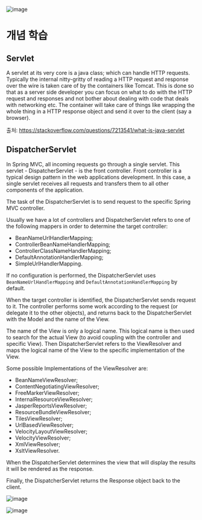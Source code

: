 ![image](https://user-images.githubusercontent.com/83999058/122181473-5894f100-cec4-11eb-8e79-21ce5990bc98.png)












# 개념 학습

## Servlet

A servlet at its very core is a java class; which can handle HTTP requests. Typically the internal nitty-gritty of reading a HTTP request and response over the wire is taken care of by the containers like Tomcat. This is done so that as a server side developer you can focus on what to do with the HTTP request and responses and not bother about dealing with code that deals with networking etc. The container will take care of things like wrapping the whole thing in a HTTP response object and send it over to the client (say a browser).

출처: https://stackoverflow.com/questions/7213541/what-is-java-servlet

## DispatcherServlet

In Spring MVC, all incoming requests go through a single servlet. This servlet - DispatcherServlet - is the front controller. 
Front controller is a typical design pattern in the web applications development. 
In this case, a single servlet receives all requests and transfers them to all other components of the application.

The task of the DispatcherServlet is to send request to the specific Spring MVC controller.

Usually we have a lot of controllers and DispatcherServlet refers to one of the following mappers in order to determine the target controller:

- BeanNameUrlHandlerMapping;
- ControllerBeanNameHandlerMapping;
- ControllerClassNameHandlerMapping;
- DefaultAnnotationHandlerMapping;
- SimpleUrlHandlerMapping.

If no configuration is performed, the DispatcherServlet uses `BeanNameUrlHandlerMapping` and `DefaultAnnotationHandlerMapping` by default.

When the target controller is identified, the DispatcherServlet sends request to it. 
The controller performs some work according to the request (or delegate it to the other objects), and returns back to the DispatcherServlet with the Model and the name of the View.

The name of the View is only a logical name. 
This logical name is then used to search for the actual View (to avoid coupling with the controller and specific View). 
Then DispatcherServlet refers to the ViewResolver and maps the logical name of the View to the specific implementation of the View.

Some possible Implementations of the ViewResolver are:

- BeanNameViewResolver;
- ContentNegotiatingViewResolver;
- FreeMarkerViewResolver;
- InternalResourceViewResolver;
- JasperReportsViewResolver;
- ResourceBundleViewResolver;
- TilesViewResolver;
- UrlBasedViewResolver;
- VelocityLayoutViewResolver;
- VelocityViewResolver;
- XmlViewResolver;
- XsltViewResolver.

When the DispatcherServlet determines the view that will display the results it will be rendered as the response.

Finally, the DispatcherServlet returns the Response object back to the client.

![image](https://user-images.githubusercontent.com/83999058/122178498-99d7d180-cec1-11eb-9448-bf0e8f831a47.png)


![image](https://user-images.githubusercontent.com/83999058/122181364-431fc700-cec4-11eb-97c7-c35645f5817f.png)



